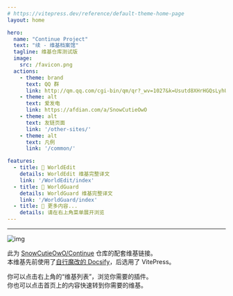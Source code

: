 ```yaml
---
# https://vitepress.dev/reference/default-theme-home-page
layout: home

hero:
  name: "Continue Project"
  text: "续 - 维基档案馆"
  tagline: 维基仓库测试版
  image:
    src: /favicon.png
  actions:
    - theme: brand
      text: QQ 群
      link: http://qm.qq.com/cgi-bin/qm/qr?_wv=1027&k=Usutd8XHrHGQsLyhU4DukXvqueRiQEFZ&authKey=C2IT%2BGq7NxpVKPaYvoZYc%2Fu5WmnSsFSEAVOjbJRX6lF32bkFjgg4%2BY0yGdZyKNNs&noverify=0&group_code=707028557
    - theme: alt
      text: 爱发电
      link: https://afdian.com/a/SnowCutieOwO
    - theme: alt
      text: 友链页面
      link: '/other-sites/'
    - theme: alt
      text: 凡例
      link: '/common/'

features:
  - title: 📖 WorldEdit
    details: WorldEdit 维基完整译文
    link: '/WorldEdit/index'
  - title: 📖 WorldGuard
    details: WorldGuard 维基完整译文
    link: '/WorldGuard/index'
  - title: 🔎 更多内容...
    details: 请在右上角菜单展开浏览
---
```


- - -

![img](https://badges.toozhao.com/badges/01JNB2M7H70XT0Q54NCCKSWT9G/green.svg)

此为 [SnowCutieOwO/Continue](https://www.github.com/SnowCutieOwO/Continue) 仓库的配套维基链接。  
本维基先前使用了[自行魔改的 Docsify](https://www.github.com/SnowCutieOwO/Docsify-Template)，后选用了 VitePress。

你可以点击右上角的“维基列表”，浏览你需要的插件。  
你也可以点击首页上的内容快速转到你需要的维基。